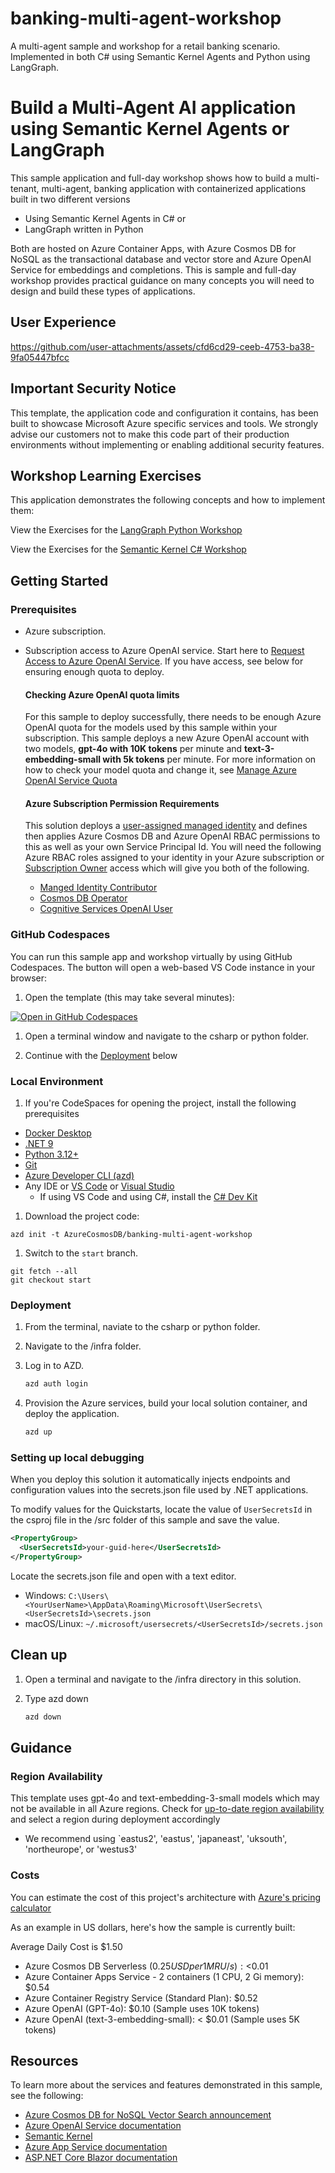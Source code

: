 # banking-multi-agent-workshop

A multi-agent sample and workshop for a retail banking scenario. Implemented in both C# using Semantic Kernel Agents and Python using LangGraph.

# Build a Multi-Agent AI application using Semantic Kernel Agents or LangGraph

This sample application and full-day workshop shows how to build a multi-tenant, multi-agent, banking application with containerized applications built in two different versions

- Using Semantic Kernel Agents in C# or
- LangGraph written in Python

Both are hosted on Azure Container Apps, with Azure Cosmos DB for NoSQL as the transactional database and vector store and Azure OpenAI Service for embeddings and completions. This is sample and full-day workshop provides practical guidance on many concepts you will need to design and build these types of applications.

## User Experience 


https://github.com/user-attachments/assets/cfd6cd29-ceeb-4753-ba38-9fa05447bfcc


## Important Security Notice

This template, the application code and configuration it contains, has been built to showcase Microsoft Azure specific services and tools. We strongly advise our customers not to make this code part of their production environments without implementing or enabling additional security features.

## Workshop Learning Exercises

This application demonstrates the following concepts and how to implement them:

View the Exercises for the [LangGraph Python Workshop](./python/workshop/Module-00.md)

View the Exercises for the [Semantic Kernel C# Workshop](./csharp/workshop/Module-00.md)

## Getting Started

### Prerequisites

- Azure subscription.
- Subscription access to Azure OpenAI service. Start here to [Request Access to Azure OpenAI Service](https://aka.ms/oaiapply). If you have access, see below for ensuring enough quota to deploy.

  #### Checking Azure OpenAI quota limits

  For this sample to deploy successfully, there needs to be enough Azure OpenAI quota for the models used by this sample within your subscription. This sample deploys a new Azure OpenAI account with two models, **gpt-4o with 10K tokens** per minute and **text-3-embedding-small with 5k tokens** per minute. For more information on how to check your model quota and change it, see [Manage Azure OpenAI Service Quota](https://learn.microsoft.com/azure/ai-services/openai/how-to/quota)

  #### Azure Subscription Permission Requirements

  This solution deploys a [user-assigned managed identity](https://learn.microsoft.com/entra/identity/managed-identities-azure-resources/overview) and defines then applies Azure Cosmos DB and Azure OpenAI RBAC permissions to this as well as your own Service Principal Id. You will need the following Azure RBAC roles assigned to your identity in your Azure subscription or [Subscription Owner](https://learn.microsoft.com/azure/role-based-access-control/built-in-roles/privileged#owner) access which will give you both of the following.

  - [Manged Identity Contributor](https://learn.microsoft.com/azure/role-based-access-control/built-in-roles/identity#managed-identity-contributor)
  - [Cosmos DB Operator](https://learn.microsoft.com/azure/role-based-access-control/built-in-roles/databases#cosmos-db-operator)
  - [Cognitive Services OpenAI User](https://learn.microsoft.com/azure/role-based-access-control/built-in-roles/ai-machine-learning#cognitive-services-openai-user)

### GitHub Codespaces

You can run this sample app and workshop virtually by using GitHub Codespaces. The button will open a web-based VS Code instance in your browser:

1. Open the template (this may take several minutes):

[![Open in GitHub Codespaces](https://github.com/codespaces/badge.svg)](https://codespaces.new/AzureCosmosDB/banking-multi-agent-workshop)

1. Open a terminal window and navigate to the csharp or python folder.

1. Continue with the [Deployment](#deployment) below

### Local Environment

1. If you're CodeSpaces for opening the project, install the following prerequisites

- [Docker Desktop](https://docs.docker.com/desktop/)
- [.NET 9](https://dotnet.microsoft.com/downloads/)
- [Python 3.12+](https://www.python.org/downloads/)
- [Git](https://git-scm.com/downloads)
- [Azure Developer CLI (azd)](https://aka.ms/install-azd)
- Any IDE or [VS Code](https://code.visualstudio.com/Download) or [Visual Studio](https://visualstudio.microsoft.com/downloads/)
  - If using VS Code and using C#, install the [C# Dev Kit](https://marketplace.visualstudio.com/items?itemName=ms-dotnettools.csdevkit)

1. Download the project code:

```shell
azd init -t AzureCosmosDB/banking-multi-agent-workshop
```

1. Switch to the `start` branch.

```shell
git fetch --all
git checkout start
```

### Deployment

1. From the terminal, naviate to the csharp or python folder.

1. Navigate to the /infra folder.

1. Log in to AZD.

   ```bash
   azd auth login
   ```

1. Provision the Azure services, build your local solution container, and deploy the application.

   ```bash
   azd up
   ```

### Setting up local debugging

When you deploy this solution it automatically injects endpoints and configuration values into the secrets.json file used by .NET applications.

To modify values for the Quickstarts, locate the value of `UserSecretsId` in the csproj file in the /src folder of this sample and save the value.

```xml
<PropertyGroup>
  <UserSecretsId>your-guid-here</UserSecretsId>
</PropertyGroup>
```

Locate the secrets.json file and open with a text editor.

- Windows: `C:\Users\<YourUserName>\AppData\Roaming\Microsoft\UserSecrets\<UserSecretsId>\secrets.json`
- macOS/Linux: `~/.microsoft/usersecrets/<UserSecretsId>/secrets.json`

## Clean up

1. Open a terminal and navigate to the /infra directory in this solution.

1. Type azd down

   ```bash
   azd down
   ```

## Guidance

### Region Availability

This template uses gpt-4o and text-embedding-3-small models which may not be available in all Azure regions. Check for [up-to-date region availability](https://learn.microsoft.com/azure/ai-services/openai/concepts/models#standard-deployment-model-availability) and select a region during deployment accordingly

- We recommend using `eastus2', 'eastus', 'japaneast', 'uksouth', 'northeurope', or 'westus3'

### Costs

You can estimate the cost of this project's architecture with [Azure's pricing calculator](https://azure.microsoft.com/pricing/calculator/)

As an example in US dollars, here's how the sample is currently built:

Average Daily Cost is $1.50

- Azure Cosmos DB Serverless ($0.25 USD per 1M RU/s): <$0.01
- Azure Container Apps Service - 2 containers (1 CPU, 2 Gi memory): $0.54
- Azure Container Registry Service (Standard Plan): $0.52
- Azure OpenAI (GPT-4o): $0.10 (Sample uses 10K tokens)
- Azure OpenAI (text-3-embedding-small): < $0.01 (Sample uses 5K tokens)

## Resources

To learn more about the services and features demonstrated in this sample, see the following:

- [Azure Cosmos DB for NoSQL Vector Search announcement](https://aka.ms/CosmosDBDiskANNBlog/)
- [Azure OpenAI Service documentation](https://learn.microsoft.com/azure/cognitive-services/openai/)
- [Semantic Kernel](https://learn.microsoft.com/semantic-kernel/overview)
- [Azure App Service documentation](https://learn.microsoft.com/azure/app-service/)
- [ASP.NET Core Blazor documentation](https://dotnet.microsoft.com/apps/aspnet/web-apps/blazor)

